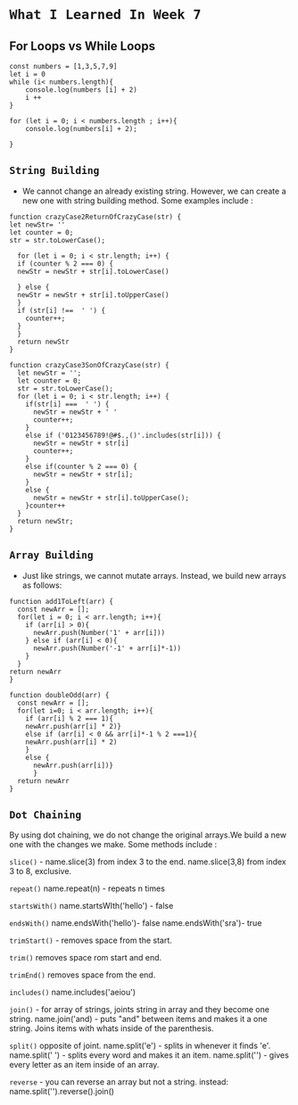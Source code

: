 # `What I Learned In Week 7`



## For Loops vs While Loops
``` 
const numbers = [1,3,5,7,9]
let i = 0
while (i< numbers.length){
    console.log(numbers [i] + 2)
    i ++
}

for (let i = 0; i < numbers.length ; i++){
    console.log(numbers[i] + 2);

}
```

## `String Building`

* We cannot change an already existing string. However, we can create a new one with string building method. Some examples include :
  

```
function crazyCase2ReturnOfCrazyCase(str) {
let newStr= ''
let counter = 0;
str = str.toLowerCase();

  for (let i = 0; i < str.length; i++) {
  if (counter % 2 === 0) {
  newStr = newStr + str[i].toLowerCase()
  
  } else {
  newStr = newStr + str[i].toUpperCase()
  }
  if (str[i] !==  ' ') {
    counter++;
  }
  }
  return newStr
}
```

```
function crazyCase3SonOfCrazyCase(str) {
  let newStr = '';
  let counter = 0;
  str = str.toLowerCase();
  for (let i = 0; i < str.length; i++) {
    if(str[i] ===  ' ') {
      newStr = newStr + ' '
      counter++;
    }
    else if ('0123456789!@#$.,()'.includes(str[i])) {
      newStr = newStr + str[i]
      counter++;
    }
    else if(counter % 2 === 0) {
      newStr = newStr + str[i];
    }
    else {
      newStr = newStr + str[i].toUpperCase();
    }counter++
  }
  return newStr;
}
```

## `Array Building`

* Just like strings, we cannot mutate arrays. Instead, we build new arrays as follows:

```
function add1ToLeft(arr) {
  const newArr = [];
  for(let i = 0; i < arr.length; i++){
    if (arr[i] > 0){
      newArr.push(Number('1' + arr[i]))
    } else if (arr[i] < 0){
      newArr.push(Number('-1' + arr[i]*-1))
    }
  }
return newArr
}
```
```
function doubleOdd(arr) {
  const newArr = [];
  for(let i=0; i < arr.length; i++){
    if (arr[i] % 2 === 1){
    newArr.push(arr[i] * 2)}
    else if (arr[i] < 0 && arr[i]*-1 % 2 ===1){
    newArr.push(arr[i] * 2)
    }
    else { 
      newArr.push(arr[i])}
      }
  return newArr
}
```



## `Dot Chaining`

By using dot chaining, we do not change the original  arrays.We build a new one with the changes we make. Some methods include :

`slice()` - 
name.slice(3) from index 3 to the end.
name.slice(3,8) from index 3 to 8, exclusive.

`repeat()`
name.repeat(n) - repeats n times

`startsWith()`
name.startsWIth('hello') - false

`endsWith()`
name.endsWith('hello')- false
name.endsWith('sra')-  true

`trimStart()` - removes space from the start.

`trim()` removes space rom start and end.

`trimEnd()` removes space from the end.

`includes()` name.includes('aeiou')

`join()` - for array of strings, joints string in array and they become one string.
name.join('and) - puts "and" between items and makes it a one string. Joins items with whats inside of the parenthesis. 

`split()` opposite of joint. 
name.split('e') - splits in whenever it finds 'e'. 
name.split(' ') - splits every word and makes it an item.
name.split('') - gives every letter as an item inside of an array.

`reverse` - you can reverse an array but not a string.
instead:
name.split('').reverse().join()






